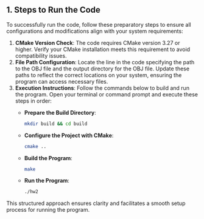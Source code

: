 ## 1. Steps to Run the Code

To successfully run the code, follow these preparatory steps to ensure all configurations and modifications align with
your system requirements:

1. **CMake Version Check**: The code requires CMake version 3.27 or higher. Verify your CMake installation meets this
   requirement to avoid compatibility issues.
2. **File Path Configuration**: Locate the line in the code specifying the path to the OBJ file and the output directory
   for the OBJ file. Update these paths to reflect the correct locations on your system, ensuring the program can access
   necessary files.
3. **Execution Instructions**: Follow the commands below to build and run the program. Open your terminal or command
   prompt and execute these steps in order:
    - **Prepare the Build Directory**:

        ```bash
        mkdir build && cd build
        
        ```

    - **Configure the Project with CMake**:

        ```bash
        cmake ..
        
        ```

    - **Build the Program**:

        ```bash
        make
        
        ```

    - **Run the Program**:

        ```bash
        ./hw2
        ```

This structured approach ensures clarity and facilitates a smooth setup process for running the program.
